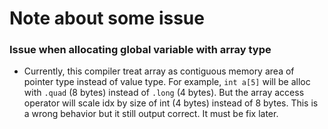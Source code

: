 # Note about some issue

### Issue when allocating global variable with array type

- Currently, this compiler treat array as contiguous memory area of pointer type instead of value type. For example, `int a[5]` will be alloc with `.quad` (8 bytes) instead of `.long` (4 bytes). But the array access operator will scale idx by size of int (4 bytes) instead of 8 bytes. This is a wrong behavior but it still output correct. It must be fix later.
